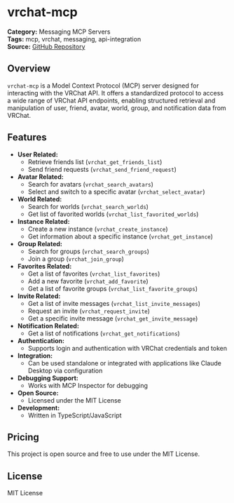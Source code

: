 # vrchat-mcp

**Category:** Messaging MCP Servers  
**Tags:** mcp, vrchat, messaging, api-integration  
**Source:** [GitHub Repository](https://github.com/sawa-zen/vrchat-mcp)

## Overview

`vrchat-mcp` is a Model Context Protocol (MCP) server designed for interacting with the VRChat API. It offers a standardized protocol to access a wide range of VRChat API endpoints, enabling structured retrieval and manipulation of user, friend, avatar, world, group, and notification data from VRChat.

## Features

- **User Related:**
  - Retrieve friends list (`vrchat_get_friends_list`)
  - Send friend requests (`vrchat_send_friend_request`)
- **Avatar Related:**
  - Search for avatars (`vrchat_search_avatars`)
  - Select and switch to a specific avatar (`vrchat_select_avatar`)
- **World Related:**
  - Search for worlds (`vrchat_search_worlds`)
  - Get list of favorited worlds (`vrchat_list_favorited_worlds`)
- **Instance Related:**
  - Create a new instance (`vrchat_create_instance`)
  - Get information about a specific instance (`vrchat_get_instance`)
- **Group Related:**
  - Search for groups (`vrchat_search_groups`)
  - Join a group (`vrchat_join_group`)
- **Favorites Related:**
  - Get a list of favorites (`vrchat_list_favorites`)
  - Add a new favorite (`vrchat_add_favorite`)
  - Get a list of favorite groups (`vrchat_list_favorite_groups`)
- **Invite Related:**
  - Get a list of invite messages (`vrchat_list_invite_messages`)
  - Request an invite (`vrchat_request_invite`)
  - Get a specific invite message (`vrchat_get_invite_message`)
- **Notification Related:**
  - Get a list of notifications (`vrchat_get_notifications`)
- **Authentication:**
  - Supports login and authentication with VRChat credentials and token
- **Integration:**
  - Can be used standalone or integrated with applications like Claude Desktop via configuration
- **Debugging Support:**
  - Works with MCP Inspector for debugging
- **Open Source:**
  - Licensed under the MIT License
- **Development:**
  - Written in TypeScript/JavaScript

## Pricing

This project is open source and free to use under the MIT License.

## License

MIT License
